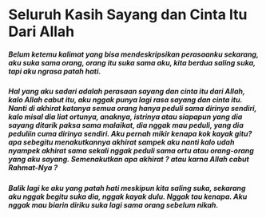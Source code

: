# Seluruh Kasih Sayang dan Cinta Itu Dari Allah

##### Belum ketemu kalimat yang bisa mendeskripsikan perasaanku sekarang, aku suka sama orang, orang itu suka sama aku, kita berdua saling suka, tapi aku ngrasa patah hati. 

##### Hal yang aku sadari adalah perasaan sayang dan cinta itu dari Allah, kalo Allah cabut itu, aku nggak punya lagi rasa sayang dan cinta itu. Nanti di akhirat katanya semua orang hanya peduli sama dirinya sendiri, kalo misal dia liat ortunya, anaknya, istrinya atau siapapun yang dia sayang ditarik paksa sama malaikat, dia nggak mau peduli, yang dia peduliin cuma dirinya sendiri. Aku pernah mikir kenapa kok kayak gitu? apa sebegitu menakutkannya akhirat sampek aku nanti kalo udah nyampek akhirat sama sekali nggak peduli sama ortu atau orang-orang yang aku sayang. Semenakutkan apa akhirat ? atau karna Allah cabut Rahmat-Nya ?

##### Balik lagi ke aku yang patah hati meskipun kita saling suka, sekarang aku nggak begitu suka dia, nggak kayak dulu. Nggak tau kenapa. Aku nggak mau biarin diriku suka lagi sama orang sebelum nikah.
